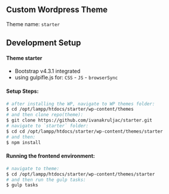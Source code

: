## Custom Wordpress Theme

Theme name: `starter`

## Development Setup

#### Theme starter

* Bootstrap v4.3.1 integrated
* using gulpifle.js for: `CSS` - `JS` - `browserSync` 

#### Setup Steps:

```bash
# after installing the WP, navigate to WP themes folder:
$ cd /opt/lampp/htdocs/starter/wp-content/themes
# and then clone repo(theme):
$ git clone https://github.com/ivanakruljac/starter.git
# navigate to `starter` folder:
$ cd cd /opt/lampp/htdocs/starter/wp-content/themes/starter
# and then:
$ npm install
```

#### Running the frontend environment:

```bash
# navigate to theme:
$ cd /opt/lampp/htdocs/starter/wp-content/themes/starter
# and then run the gulp tasks:
$ gulp tasks
```
